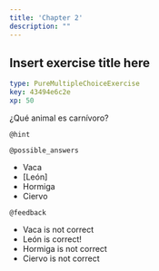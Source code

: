 ```yaml
---
title: 'Chapter 2'
description: ""
---
```


## Insert exercise title here

```yaml
type: PureMultipleChoiceExercise
key: 43494e6c2e
xp: 50
```

¿Qué animal es carnívoro?

`@hint`


`@possible_answers`
- Vaca
- [León]
- Hormiga
- Ciervo

`@feedback`
- Vaca is not correct
- León is correct!
- Hormiga is not correct
- Ciervo is not correct

